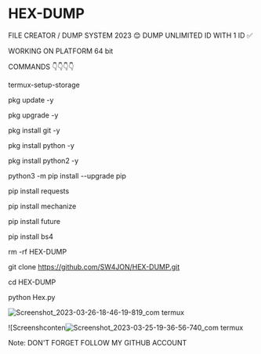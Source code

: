 # HEX-DUMP
FILE CREATOR / DUMP SYSTEM 2023 😊
DUMP UNLIMITED ID WITH 1 ID ✅


WORKING ON PLATFORM 64 bit

COMMANDS 👇👇👇👇

termux-setup-storage

pkg update -y

pkg upgrade -y

pkg install git -y

pkg install python -y

pkg install python2 -y

python3 -m pip install --upgrade pip

pip install requests

pip install mechanize

pip install future

pip install bs4

rm -rf HEX-DUMP

git clone https://github.com/SW4JON/HEX-DUMP.git

cd HEX-DUMP

python Hex.py

![Screenshot_2023-03-26-18-46-19-819_com termux](https://user-images.githubusercontent.com/91185222/227778810-51a14fe0-87ff-4689-964d-8bf98d30d6ec.jpg)


![Screenshconten![Screenshot_2023-03-25-19-36-56-740_com termux](https://user-images.githubusercontent.com/91185222/227778695-7d88db30-6fa0-46df-8d9a-c7dfa733f7ac.jpg)


Note: DON'T FORGET FOLLOW MY GITHUB ACCOUNT 

